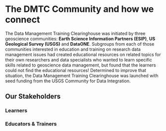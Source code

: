 # The DMTC Community and how we connect 
The Data Management Training Clearinghouse was initiated by three geoscience communities: **Earth Science Information Partners (ESIP)**, **US Geological Survey (USGS)** and **DataONE**.  Subgroups from each of those communities interested in education and training on research data management issues had created educational resources on related topics for their own researchers and data specialists who wanted to learn specific skills related to geoscience data management, but found that the learners could not find the educational resources! Determined to improve that situation, the Data Management Training Clearinghouse was launched with seed funding from the USGS Community for Data Integration.

## Our Stakeholders

### Learners

### Educators & Trainers  


